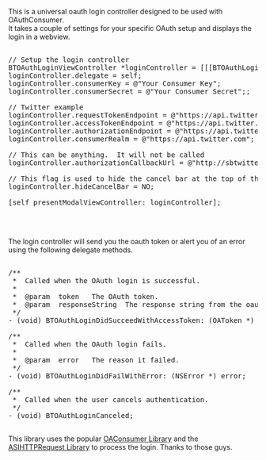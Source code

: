 This is a universal oauth login controller designed to be used with OAuthConsumer.<br /> 
It takes a couple of settings for your specific OAuth setup and displays the login in a webview.  


<pre>

// Setup the login controller
BTOAuthLoginViewController *loginController = [[[BTOAuthLoginViewController alloc] init] autorelease];
loginController.delegate = self;
loginController.consumerKey = @"Your Consumer Key";
loginController.consumerSecret = @"Your Consumer Secret";;
    
// Twitter example
loginController.requestTokenEndpoint = @"https://api.twitter.com/oauth/request_token";
loginController.accessTokenEndpoint = @"https://api.twitter.com/oauth/access_token";
loginController.authorizationEndpoint = @"https://api.twitter.com/oauth/authorize";
loginController.consumerRealm = @"https://api.twitter.com";

// This can be anything.  It will not be called
loginController.authorizationCallbackUrl = @"http://sbtwitter.com";

// This flag is used to hide the cancel bar at the top of the view.  This defaults to NO.
loginController.hideCancelBar = NO;

[self presentModalViewController: loginController];
</pre>

<br /><br />

The login controller will send you the oauth token or alert you of an error 
using the following delegate methods.

<pre>

/**
 *  Called when the OAuth login is successful.
 *
 *  @param  token   The OAuth token.
 *  @param  responseString  The response string from the oauth request. 
 */
- (void) BTOAuthLoginDidSucceedWithAccessToken: (OAToken *) token andResponseString: (NSString *) responseString;

/**
 *  Called when the OAuth login fails.
 *
 *  @param  error   The reason it failed.
 */
- (void) BTOAuthLoginDidFailWithError: (NSError *) error;

/**
 *  Called when the user cancels authentication.
 */
- (void) BTOAuthLoginCanceled;

</pre>



This library uses the popular <a href="http://code.google.com/p/oauthconsumer/">OAConsumer Library</a> and the <br />
<a href="http://allseeing-i.com/ASIHTTPRequest/">ASIHTTPRequest Library</a> to process the login.  Thanks to those guys.
